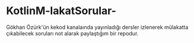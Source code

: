 # KotlinM-lakatSorular-
Gökhan Özürk'ün kekod kanalaında yayınladığı dersler izlenerek mülakatta çıkabilecek soruları not alarak paylaştığım bir repodur.

